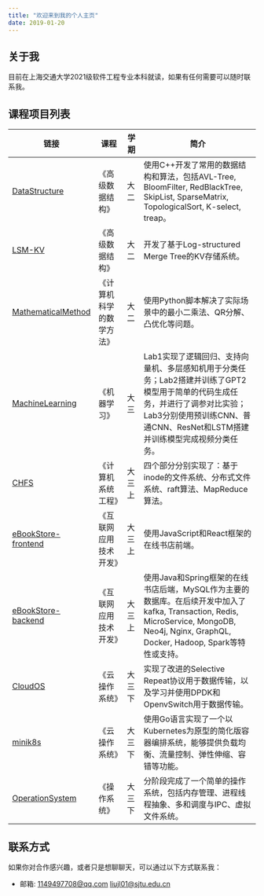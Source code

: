 ```yaml
---
title: "欢迎来到我的个人主页"
date: 2019-01-20
---
```


## 关于我

目前在上海交通大学2021级软件工程专业本科就读，如果有任何需要可以随时联系我。

## 课程项目列表

| 链接 | 课程 | 学期 | 简介 |
| --- | --- | --- | --- |
| [DataStructure](https://github.com/leinfinitr/DataStructure) | 《高级数据结构》 | 大二 | 使用C++开发了常用的数据结构和算法，包括AVL-Tree, BloomFilter, RedBlackTree, SkipList, SparseMatrix, TopologicalSort, K-select, treap。 |
| [LSM-KV](https://github.com/leinfinitr/LSM-KV) | 《高级数据结构》 | 大二 | 开发了基于Log-structured Merge Tree的KV存储系统。 |
| [MathematicalMethod](https://github.com/leinfinitr/MathematicalMethod) | 《计算机科学的数学方法》 | 大二 | 使用Python脚本解决了实际场景中的最小二乘法、QR分解、凸优化等问题。 |
| [MachineLearning](https://github.com/leinfinitr/MachineLearning) | 《机器学习》 | 大三 | Lab1实现了逻辑回归、支持向量机、多层感知机用于分类任务；Lab2搭建并训练了GPT2模型用于简单的代码生成任务，并进行了调参对比实验；Lab3分别使用预训练CNN、普通CNN、ResNet和LSTM搭建并训练模型完成视频分类任务。 |
| [CHFS](https://github.com/leinfinitr/CHFS) | 《计算机系统工程》 | 大三上 | 四个部分分别实现了：基于inode的文件系统、分布式文件系统、raft算法、MapReduce算法。 |
| [eBookStore-frontend](https://github.com/leinfinitr/eBookStore-frontend) | 《互联网应用技术开发》 | 大三上 | 使用JavaScript和React框架的在线书店前端。 |
| [eBookStore-backend](https://github.com/leinfinitr/eBookStore-backend) | 《互联网应用技术开发》 | 大三上 | 使用Java和Spring框架的在线书店后端，MySQL作为主要的数据库。在后续开发中加入了kafka, Transaction, Redis, MicroService, MongoDB, Neo4j, Nginx, GraphQL, Docker, Hadoop, Spark等特性或支持。 |
| [CloudOS](https://github.com/leinfinitr/CloudOS) | 《云操作系统》 | 大三下 | 实现了改进的Selective Repeat协议用于数据传输，以及学习并使用DPDK和OpenvSwitch用于数据传输。 |
| [minik8s](https://github.com/leinfinitr/minik8s) | 《云操作系统》 | 大三下 | 使用Go语言实现了一个以Kubernetes为原型的简化版容器编排系统，能够提供负载均衡、流量控制、弹性伸缩、容错等功能。 |
| [OperationSystem](https://github.com/leinfinitr/OperationSystem) | 《操作系统》 | 大三下 | 分阶段完成了一个简单的操作系统，包括内存管理、进程线程抽象、多和调度与IPC、虚拟文件系统。 |

## 联系方式

如果你对合作感兴趣，或者只是想聊聊天，可以通过以下方式联系我：

- 邮箱: 1149497708@qq.com liujl01@sjtu.edu.cn
